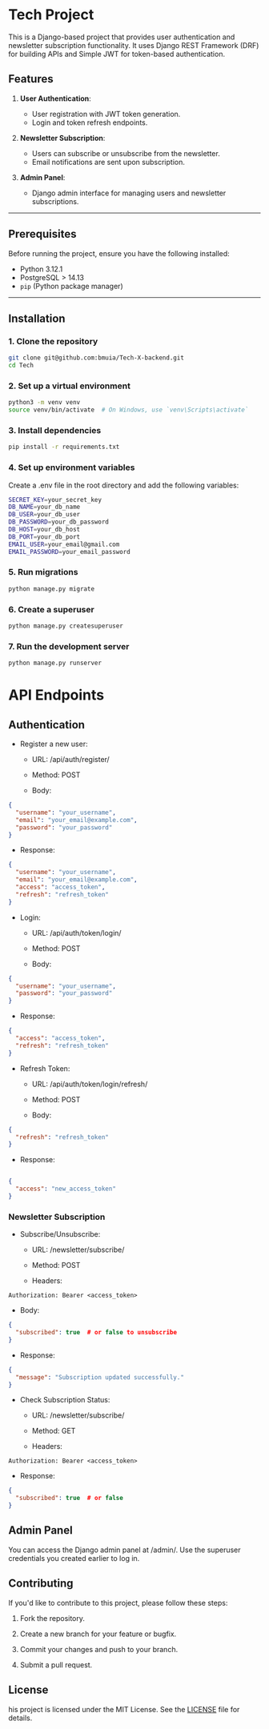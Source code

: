 # Tech Project

This is a Django-based project that provides user authentication and newsletter subscription functionality. It uses Django REST Framework (DRF) for building APIs and Simple JWT for token-based authentication.

## Features

1. **User Authentication**:
   - User registration with JWT token generation.
   - Login and token refresh endpoints.
   
2. **Newsletter Subscription**:
   - Users can subscribe or unsubscribe from the newsletter.
   - Email notifications are sent upon subscription.

3. **Admin Panel**:
   - Django admin interface for managing users and newsletter subscriptions.

---

## Prerequisites

Before running the project, ensure you have the following installed:

- Python 3.12.1
- PostgreSQL > 14.13
- `pip` (Python package manager)

---

## Installation

### 1. Clone the repository

```bash
git clone git@github.com:bmuia/Tech-X-backend.git
cd Tech
```

### 2. Set up a virtual environment

```bash
python3 -m venv venv
source venv/bin/activate  # On Windows, use `venv\Scripts\activate`
```
### 3. Install dependencies

```bash
pip install -r requirements.txt
```

### 4. Set up environment variables
Create a .env file in the root directory and add the following variables:

```bash
SECRET_KEY=your_secret_key
DB_NAME=your_db_name
DB_USER=your_db_user
DB_PASSWORD=your_db_password
DB_HOST=your_db_host
DB_PORT=your_db_port
EMAIL_USER=your_email@gmail.com
EMAIL_PASSWORD=your_email_password
```

### 5. Run migrations

```bash
python manage.py migrate
```

### 6. Create a superuser

```bash
python manage.py createsuperuser
```

### 7. Run the development server

```bash
python manage.py runserver
```

# API Endpoints

## Authentication

- Register a new user:

  - URL: /api/auth/register/

  - Method: POST

  - Body:

```json
{
  "username": "your_username",
  "email": "your_email@example.com",
  "password": "your_password"
}

```
  - Response:
```json
{
  "username": "your_username",
  "email": "your_email@example.com",
  "access": "access_token",
  "refresh": "refresh_token"
}
```
- Login:

  - URL: /api/auth/token/login/

  - Method: POST

  - Body:

```json
{
  "username": "your_username",
  "password": "your_password"
}
```

  - Response:

```json
{
  "access": "access_token",
  "refresh": "refresh_token"
}
```

- Refresh Token:

  - URL: /api/auth/token/login/refresh/

  - Method: POST

  - Body:

```json
{
  "refresh": "refresh_token"
}
```

  - Response:

```json

{
  "access": "new_access_token"
}
```

### Newsletter Subscription
- Subscribe/Unsubscribe:

  - URL: /newsletter/subscribe/

  - Method: POST

  - Headers:

```plaintext
Authorization: Bearer <access_token>
```

  - Body:

```json
{
  "subscribed": true  # or false to unsubscribe
}
```

  - Response:

```json
{
  "message": "Subscription updated successfully."
}
```
- Check Subscription Status:

  - URL: /newsletter/subscribe/

  - Method: GET

  - Headers:

```plaintext
Authorization: Bearer <access_token>
```
  - Response:

```json
{
  "subscribed": true  # or false
}
```

## Admin Panel
You can access the Django admin panel at /admin/. Use the superuser credentials you created earlier to log in.

## Contributing
If you'd like to contribute to this project, please follow these steps:
   1. Fork the repository.

   2. Create a new branch for your feature or bugfix.

   3. Commit your changes and push to your branch.

   4. Submit a pull request.

## License
his project is licensed under the MIT License. See the [LICENSE](./LICENSE) file for details.




